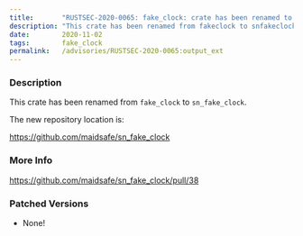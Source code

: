 ```yaml
---
title:       "RUSTSEC-2020-0065: fake_clock: crate has been renamed to `sn_fake_clock`"
description: "This crate has been renamed from fakeclock to snfakeclock. The new repository location is httpsgithub.commaidsafesnfakeclock"
date:        2020-11-02
tags:        fake_clock
permalink:   /advisories/RUSTSEC-2020-0065:output_ext
---
```


### Description

This crate has been renamed from `fake_clock` to `sn_fake_clock`.

The new repository location is:

<https://github.com/maidsafe/sn_fake_clock>

### More Info

<https://github.com/maidsafe/sn_fake_clock/pull/38>

### Patched Versions

- None!

